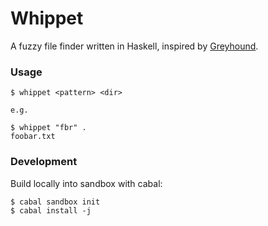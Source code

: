# Whippet

A fuzzy file finder written in Haskell, inspired by [Greyhound](https://github.com/olivernn/greyhound).

### Usage

```
$ whippet <pattern> <dir>

e.g.

$ whippet "fbr" .
foobar.txt
```

### Development

Build locally into sandbox with cabal:

```
$ cabal sandbox init
$ cabal install -j
```